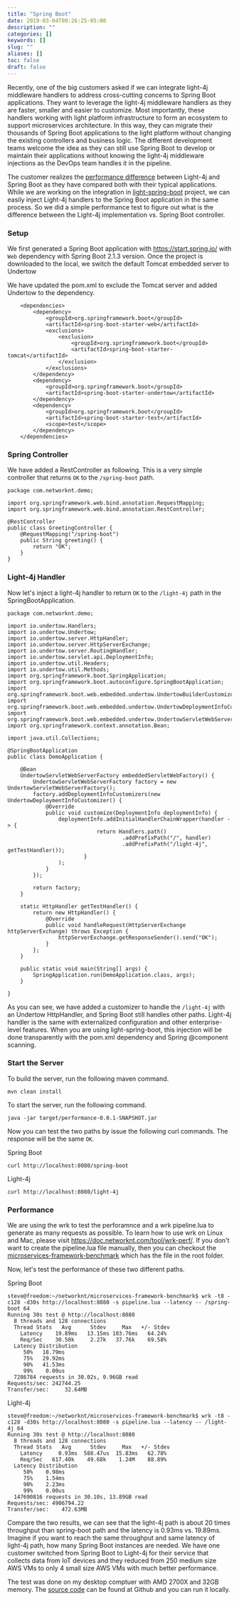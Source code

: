 ```yaml
---
title: "Spring Boot"
date: 2019-03-04T08:26:25-05:00
description: ""
categories: []
keywords: []
slug: ""
aliases: []
toc: false
draft: false
---
```


Recently, one of the big customers asked if we can integrate light-4j middleware handlers to address cross-cutting concerns to Spring Boot applications. They want to leverage the light-4j middleware handlers as they are faster, smaller and easier to customize. Most importantly, these handlers working with light platform infrastructure to form an ecosystem to support microservices architecture. In this way, they can migrate their thousands of Spring Boot applications to the light platform without changing the existing controllers and business logic. The different development teams welcome the idea as they can still use Spring Boot to develop or maintain their applications without knowing the light-4j middleware injections as the DevOps team handles it in the pipeline. 


The customer realizes the [performance difference] between Light-4j and Spring Boot as they have compared both with their typical applications. While we are working on the integration in [light-spring-boot][] project, we can easily inject Light-4j handlers to the Spring Boot application in the same process. So we did a simple performance test to figure out what is the difference between the Light-4j implementation vs. Spring Boot controller. 


### Setup

We first generated a Spring Boot application with https://start.spring.io/ with `Web` dependency with Spring Boot 2.1.3 version. Once the project is downloaded to the local, we switch the default Tomcat embedded server to Undertow

We have updated the pom.xml to exclude the Tomcat server and added Undertow to the dependency. 


```
	<dependencies>
		<dependency>
			<groupId>org.springframework.boot</groupId>
			<artifactId>spring-boot-starter-web</artifactId>
			<exclusions>
				<exclusion>
					<groupId>org.springframework.boot</groupId>
					<artifactId>spring-boot-starter-tomcat</artifactId>
				</exclusion>
			</exclusions>
		</dependency>
		<dependency>
			<groupId>org.springframework.boot</groupId>
			<artifactId>spring-boot-starter-undertow</artifactId>
		</dependency>
		<dependency>
			<groupId>org.springframework.boot</groupId>
			<artifactId>spring-boot-starter-test</artifactId>
			<scope>test</scope>
		</dependency>
	</dependencies>

```

### Spring Controller

We have added a RestController as following. This is a very simple controller that returns `OK` to the `/spring-boot` path. 

```
package com.networknt.demo;

import org.springframework.web.bind.annotation.RequestMapping;
import org.springframework.web.bind.annotation.RestController;

@RestController
public class GreetingController {
    @RequestMapping("/spring-boot")
    public String greeting() {
        return "OK";
    }
}

```


### Light-4j Handler

Now let's inject a light-4j handler to return `OK` to the `/light-4j` path in the SpringBootApplication. 

```
package com.networknt.demo;

import io.undertow.Handlers;
import io.undertow.Undertow;
import io.undertow.server.HttpHandler;
import io.undertow.server.HttpServerExchange;
import io.undertow.server.RoutingHandler;
import io.undertow.servlet.api.DeploymentInfo;
import io.undertow.util.Headers;
import io.undertow.util.Methods;
import org.springframework.boot.SpringApplication;
import org.springframework.boot.autoconfigure.SpringBootApplication;
import org.springframework.boot.web.embedded.undertow.UndertowBuilderCustomizer;
import org.springframework.boot.web.embedded.undertow.UndertowDeploymentInfoCustomizer;
import org.springframework.boot.web.embedded.undertow.UndertowServletWebServerFactory;
import org.springframework.context.annotation.Bean;

import java.util.Collections;

@SpringBootApplication
public class DemoApplication {

	@Bean
	UndertowServletWebServerFactory embeddedServletWebFactory() {
		UndertowServletWebServerFactory factory = new UndertowServletWebServerFactory();
		factory.addDeploymentInfoCustomizers(new UndertowDeploymentInfoCustomizer() {
			@Override
			public void customize(DeploymentInfo deploymentInfo) {
				deploymentInfo.addInitialHandlerChainWrapper(handler -> {
							return Handlers.path()
									.addPrefixPath("/", handler)
									.addPrefixPath("/light-4j", getTestHandler());
						}
				);
			}
		});

		return factory;
	}

	static HttpHandler getTestHandler() {
		return new HttpHandler() {
			@Override
			public void handleRequest(HttpServerExchange httpServerExchange) throws Exception {
				httpServerExchange.getResponseSender().send("OK");
			}
		};
	}

	public static void main(String[] args) {
		SpringApplication.run(DemoApplication.class, args);
	}

}

```

As you can see, we have added a customizer to handle the `/light-4j` with an Undertow HttpHandler, and Spring Boot still handles other paths. Light-4j handler is the same with externalized configuration and other enterprise-level features. When you are using light-spring-boot, this injection will be done transparently with the pom.xml dependency and Spring @component scanning. 

### Start the Server

To build the server, run the following maven command.

```
mvn clean install
```

To start the server, run the following command.

```
java -jar target/performance-0.0.1-SNAPSHOT.jar
```

Now you can test the two paths by issue the following curl commands. The response will be the same `OK`. 

Spring Boot

```
curl http://localhost:8080/spring-boot
```

Light-4j

```
curl http://localhost:8080/light-4j
```

### Performance

We are using the wrk to test the perforamnce and a wrk pipeline.lua to generate as many requests as possible. To learn how to use wrk on Linux and Mac, please visit https://doc.networknt.com/tool/wrk-perf/. If you don't want to create the pipeline.lua file manually, then you can checkout the [microservices-framework-benchmark][] which has the file in the root folder. 


Now, let's test the performance of these two different paths. 

Spring Boot

```
steve@freedom:~/networknt/microservices-framework-benchmark$ wrk -t8 -c128 -d30s http://localhost:8080 -s pipeline.lua --latency -- /spring-boot 64
Running 30s test @ http://localhost:8080
  8 threads and 128 connections
  Thread Stats   Avg      Stdev     Max   +/- Stdev
    Latency    19.89ms   13.15ms 103.76ms   64.24%
    Req/Sec    30.50k     2.27k   37.76k    69.58%
  Latency Distribution
     50%   18.79ms
     75%   29.92ms
     90%   41.53ms
     99%    0.00us
  7286784 requests in 30.02s, 0.96GB read
Requests/sec: 242744.25
Transfer/sec:     32.64MB
```

Light-4j

```
steve@freedom:~/networknt/microservices-framework-benchmark$ wrk -t8 -c128 -d30s http://localhost:8080 -s pipeline.lua --latency -- /light-4j 64
Running 30s test @ http://localhost:8080
  8 threads and 128 connections
  Thread Stats   Avg      Stdev     Max   +/- Stdev
    Latency     0.93ms  588.47us  15.83ms   62.78%
    Req/Sec   617.40k    49.68k    1.24M    88.89%
  Latency Distribution
     50%    0.98ms
     75%    1.54ms
     90%    2.23ms
     99%    0.00us
  147690816 requests in 30.10s, 13.89GB read
Requests/sec: 4906794.22
Transfer/sec:    472.63MB
```

Compare the two results, we can see that the light-4j path is about 20 times throughput than spring-boot path and the latency is 0.93ms vs. 19.89ms. Imagine if you want to reach the same throughput and same latency of light-4j path, how many Spring Boot instances are needed. We have one customer switched from Spring Boot to Light-4j for their service that collects data from IoT devices and they reduced from 250 medium size AWS VMs to only 4 small size AWS VMs with much better performance. 

The test was done on my desktop comptuer with AMD 2700X and 32GB memory. The [source code][] can be found at Github and you can run it locally. 

[microservices-framework-benchmark]: https://github.com/networknt/microservices-framework-benchmark
[performance difference]: https://github.com/networknt/microservices-framework-benchmark
[light-spring-boot]: https://github.com/networknt/light-spring-boot
[source code]: https://github.com/networknt/light-example-4j/tree/develop/springboot/performance
